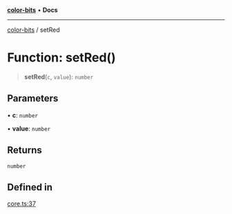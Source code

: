 [**color-bits**](../README.md) • **Docs**

***

[color-bits](../globals.md) / setRed

# Function: setRed()

> **setRed**(`c`, `value`): `number`

## Parameters

• **c**: `number`

• **value**: `number`

## Returns

`number`

## Defined in

[core.ts:37](https://github.com/romgrk/color-bits/blob/70d99503f1d547f1c592a245f7764ed94817ccb5/src/core.ts#L37)
